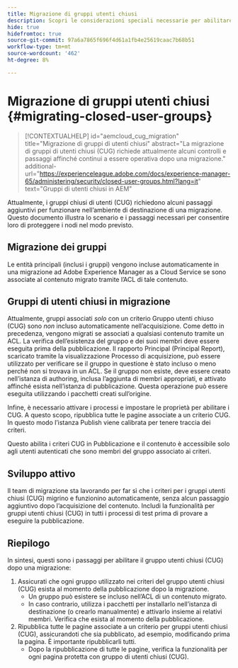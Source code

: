 ```yaml
---
title: Migrazione di gruppi utenti chiusi
description: Scopri le considerazioni speciali necessarie per abilitare i gruppi chiusi di utenti dopo la migrazione dei contenuti ad Adobe Experience Manager as a Cloud Service.
hide: true
hidefromtoc: true
source-git-commit: 97a6a7865f696f4d61a1fb4e25619caac7b68b51
workflow-type: tm+mt
source-wordcount: '462'
ht-degree: 8%

---
```


# Migrazione di gruppi utenti chiusi {#migrating-closed-user-groups}

>[!CONTEXTUALHELP]
>id="aemcloud_cug_migration"
>title="Migrazione di gruppi di utenti chiusi"
>abstract="La migrazione di gruppi di utenti chiusi (CUG) richiede attualmente alcuni controlli e passaggi affinché continui a essere operativa dopo una migrazione."
>additional-url="https://experienceleague.adobe.com/docs/experience-manager-65/administering/security/closed-user-groups.html?lang=it" text="Gruppi di utenti chiusi in AEM"

Attualmente, i gruppi chiusi di utenti (CUG) richiedono alcuni passaggi aggiuntivi per funzionare nell’ambiente di destinazione di una migrazione. Questo documento illustra lo scenario e i passaggi necessari per consentire loro di proteggere i nodi nel modo previsto.

## Migrazione dei gruppi

Le entità principali (inclusi i gruppi) vengono incluse automaticamente in una migrazione ad Adobe Experience Manager as a Cloud Service se sono associate al contenuto migrato tramite l’ACL di tale contenuto.

## Gruppi di utenti chiusi in migrazione

Attualmente, gruppi associati *solo* con un criterio Gruppo utenti chiuso (CUG) sono *non* incluso automaticamente nell’acquisizione. Come detto in precedenza, vengono migrati se associati a qualsiasi contenuto tramite un ACL. La verifica dell’esistenza del gruppo e dei suoi membri deve essere eseguita prima della pubblicazione. Il rapporto Principal (Principal Report), scaricato tramite la visualizzazione Processo di acquisizione, può essere utilizzato per verificare se il gruppo in questione è stato incluso o meno perché non si trovava in un ACL. Se il gruppo non esiste, deve essere creato nell’istanza di authoring, inclusa l’aggiunta di membri appropriati, e attivato affinché esista nell’istanza di pubblicazione. Questa operazione può essere eseguita utilizzando i pacchetti creati sull’origine.

Infine, è necessario attivare i processi e impostare le proprietà per abilitare i CUG. A questo scopo, ripubblica tutte le pagine associate a un criterio CUG. In questo modo l’istanza Publish viene calibrata per tenere traccia dei criteri.

Questo abilita i criteri CUG in Pubblicazione e il contenuto è accessibile solo agli utenti autenticati che sono membri del gruppo associato ai criteri.

## Sviluppo attivo

Il team di migrazione sta lavorando per far sì che i criteri per i gruppi utenti chiusi (CUG) migrino e funzionino automaticamente, senza alcun passaggio aggiuntivo dopo l’acquisizione del contenuto.
Includi la funzionalità per gruppi utenti chiusi (CUG) in tutti i processi di test prima di provare a eseguire la pubblicazione.

## Riepilogo

In sintesi, questi sono i passaggi per abilitare il gruppo utenti chiusi (CUG) dopo una migrazione:

1. Assicurati che ogni gruppo utilizzato nei criteri del gruppo utenti chiusi (CUG) esista al momento della pubblicazione dopo la migrazione.
   - Un gruppo può esistere se incluso nell’ACL di un contenuto migrato.
   - In caso contrario, utilizza i pacchetti per installarlo nell’istanza di destinazione (o crearlo manualmente) e attivarlo insieme ai relativi membri. Verifica che esista al momento della pubblicazione.
1. Ripubblica tutte le pagine associate a un criterio per gruppi utenti chiusi (CUG), assicurandoti che sia pubblicato, ad esempio, modificando prima la pagina. È importante ripubblicarli tutti.
   - Dopo la ripubblicazione di tutte le pagine, verifica la funzionalità per ogni pagina protetta con gruppo di utenti chiusi (CUG).

